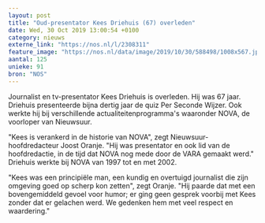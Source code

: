 ```yaml
---
layout: post
title: "Oud-presentator Kees Driehuis (67) overleden"
date: Wed, 30 Oct 2019 13:00:54 +0100
category: nieuws
externe_link: "https://nos.nl/l/2308311"
feature_image: "https://nos.nl/data/image/2019/10/30/588498/1008x567.jpg"
aantal: 125
unieke: 91
bron: "NOS"
---
```


<p>Journalist en tv-presentator Kees Driehuis is overleden. Hij was 67 jaar. Driehuis presenteerde bijna dertig jaar de quiz Per Seconde Wijzer. Ook werkte hij bij verschillende actualiteitenprogramma's waaronder NOVA, de voorloper van Nieuwsuur.</p>
<p>"Kees is verankerd in de historie van NOVA", zegt Nieuwsuur-hoofdredacteur Joost Oranje. "Hij was presentator en ook lid van de hoofdredactie, in de tijd dat NOVA nog mede door de VARA gemaakt werd." Driehuis werkte bij NOVA van 1997 tot en met 2002.</p>
<p>"Kees was een principiële man, een kundig en overtuigd journalist die zijn omgeving goed op scherp kon zetten", zegt Oranje. "Hij paarde dat met een bovengemiddeld gevoel voor humor; er ging geen gesprek voorbij met Kees zonder dat er gelachen werd. We gedenken hem met veel respect en waardering."</p>
